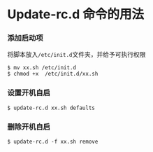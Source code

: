 # Update-rc.d 命令的用法

### 添加启动项
将脚本放入`/etc/init.d`文件夹，并给予可执行权限
```
$ mv xx.sh /etc/init.d
$ chmod +x  /etc/init.d/xx.sh
```
### 设置开机自启
```
$ update-rc.d xx.sh defaults
```
### 删除开机自启
```
$ update-rc.d -f xx.sh remove
```

